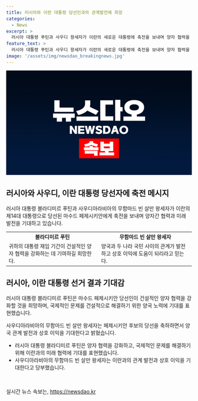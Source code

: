 ```yaml
---
title: 러시아와 이란 대통령 당선인과의 관계발전에 희망
categories:
  - News
excerpt: >
  러시아 대통령 푸틴과 사우디 왕세자가 이란의 새로운 대통령에 축전을 보내며 양자 협력을 강화할 의향을 피력했다. 이 소식은 러시아와 사우디아라비아의 새로운 관계 발전 가능성을 시사한다. 러시아 대통령은 협력과 국제적 문제 해결을 희망하며, 사우디 왕세자도 양국과 사람들 간의 관계가 발전하고 상호이익이 도움이 될 것이라고 언급했다. 이란 대통령의 새로운 당선으로 이 지역의 정치적 상황에 대한 변화가 예상된다.
feature_text: >
  러시아 대통령 푸틴과 사우디 왕세자가 이란의 새로운 대통령에 축전을 보내며 양자 협력을 강화할 의향을 피력했다. 이 소식은 러시아와 사우디아라비아의 새로운 관계 발전 가능성을 시사한다. 러시아 대통령은 협력과 국제적 문제 해결을 희망하며, 사우디 왕세자도 양국과 사람들 간의 관계가 발전하고 상호이익이 도움이 될 것이라고 언급했다. 이란 대통령의 새로운 당선으로 이 지역의 정치적 상황에 대한 변화가 예상된다.
image: '/assets/img/newsdao_breakingnews.jpg'
---
```


<p><img src="/assets/img/newsdao_breakingnews.jpg" alt="ontimetimes 속보" /></p>

<h2 data-ke-size="size26">러시아와 사우디, 이란 대통령 당선자에 축전 메시지</h2>

<p data-ke-size="size16">러시아 대통령 블라디미르 푸틴과 사우디아라비아의 무함마드 빈 살만 왕세자가 이란의 제14대 대통령으로 당선된 마수드 페제시키안에게 축전을 보내며 양자간 협력과 미래 발전을 기대하고 있습니다.</p>

<table>
  <tr>
    <td style="text-align: center; height: 17px;"><b>블라디미르 푸틴</b></td>
    <td style="text-align: center; height: 17px;"><b>무함마드 빈 살만 왕세자</b></td>
  </tr>
  <tr>
    <td>귀하의 대통령 재임 기간이 건설적인 양자 협력을 강화하는 데 기여하길 희망한다.</td>
    <td>양국과 두 나라 국민 사이의 관계가 발전하고 상호 이익에 도움이 되리라고 믿는다.</td>
  </tr>
</table>

<h2 data-ke-size="size26">러시아, 이란 대통령 선거 결과 기대감</h2>

<p data-ke-size="size16">러시아 대통령 블라디미르 푸틴은 마수드 페제시키안 당선인이 건설적인 양자 협력을 강화할 것을 희망하며, 국제적인 문제를 건설적으로 해결하기 위한 양국 노력에 기대를 표현했습니다.</p>

<p data-ke-size="size16">사우디아라비아의 무함마드 빈 살만 왕세자는 페제시키안 후보의 당선을 축하하면서 양국 관계 발전과 상호 이익을 기대한다고 밝혔습니다.</p>

<ul>
  <li>러시아 대통령 블라디미르 푸틴은 양자 협력을 강화하고, 국제적인 문제를 해결하기 위해 이란과의 미래 협력에 기대를 표현했습니다.</li>
  <li>사우디아라비아의 무함마드 빈 살만 왕세자는 이란과의 관계 발전과 상호 이익을 기대한다고 당부했습니다.</li>
</ul>

<p data-ke-size="size16">&nbsp;</p>
실시간 뉴스 속보는, <a href="https://newsdao.kr" rel="dofollow">https://newsdao.kr</a>


